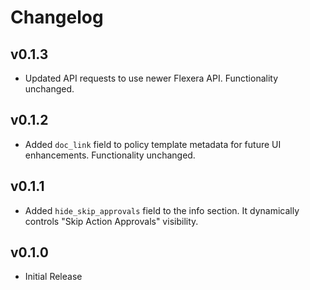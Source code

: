 # Changelog

## v0.1.3

- Updated API requests to use newer Flexera API. Functionality unchanged.

## v0.1.2

- Added `doc_link` field to policy template metadata for future UI enhancements. Functionality unchanged.

## v0.1.1

- Added `hide_skip_approvals` field to the info section. It dynamically controls "Skip Action Approvals" visibility.

## v0.1.0

- Initial Release
